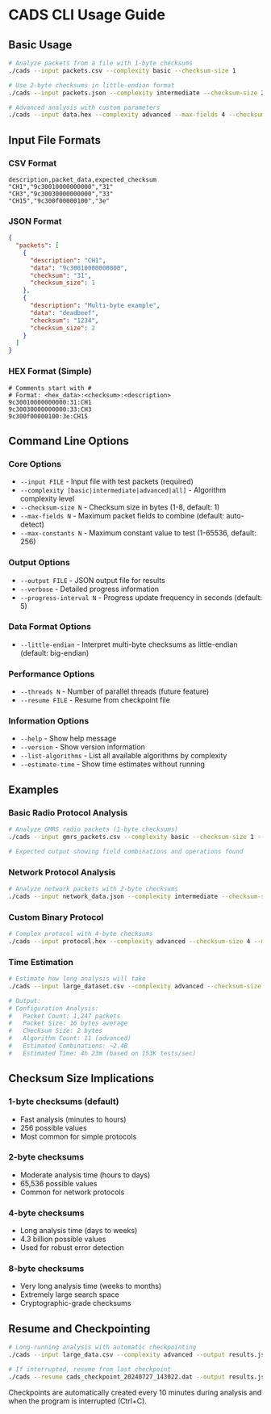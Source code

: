 # CADS CLI Usage Guide

## Basic Usage

```bash
# Analyze packets from a file with 1-byte checksums
./cads --input packets.csv --complexity basic --checksum-size 1

# Use 2-byte checksums in little-endian format
./cads --input packets.json --complexity intermediate --checksum-size 2 --little-endian

# Advanced analysis with custom parameters
./cads --input data.hex --complexity advanced --max-fields 4 --checksum-size 4 --verbose
```

## Input File Formats

### CSV Format
```csv
description,packet_data,expected_checksum
"CH1","9c30010000000000","31"
"CH3","9c30030000000000","33"
"CH15","9c300f00000100","3e"
```

### JSON Format
```json
{
  "packets": [
    {
      "description": "CH1",
      "data": "9c30010000000000",
      "checksum": "31",
      "checksum_size": 1
    },
    {
      "description": "Multi-byte example",
      "data": "deadbeef",
      "checksum": "1234",
      "checksum_size": 2
    }
  ]
}
```

### HEX Format (Simple)
```
# Comments start with #
# Format: <hex_data>:<checksum>:<description>
9c30010000000000:31:CH1
9c30030000000000:33:CH3
9c300f00000100:3e:CH15
```

## Command Line Options

### Core Options
- `--input FILE` - Input file with test packets (required)
- `--complexity [basic|intermediate|advanced|all]` - Algorithm complexity level
- `--checksum-size N` - Checksum size in bytes (1-8, default: 1)
- `--max-fields N` - Maximum packet fields to combine (default: auto-detect)
- `--max-constants N` - Maximum constant value to test (1-65536, default: 256)

### Output Options
- `--output FILE` - JSON output file for results
- `--verbose` - Detailed progress information
- `--progress-interval N` - Progress update frequency in seconds (default: 5)

### Data Format Options
- `--little-endian` - Interpret multi-byte checksums as little-endian (default: big-endian)

### Performance Options
- `--threads N` - Number of parallel threads (future feature)
- `--resume FILE` - Resume from checkpoint file

### Information Options
- `--help` - Show help message
- `--version` - Show version information
- `--list-algorithms` - List all available algorithms by complexity
- `--estimate-time` - Show time estimates without running

## Examples

### Basic Radio Protocol Analysis
```bash
# Analyze GMRS radio packets (1-byte checksums)
./cads --input gmrs_packets.csv --complexity basic --checksum-size 1 --verbose

# Expected output showing field combinations and operations found
```

### Network Protocol Analysis  
```bash
# Analyze network packets with 2-byte checksums
./cads --input network_data.json --complexity intermediate --checksum-size 2 --little-endian
```

### Custom Binary Protocol
```bash
# Complex protocol with 4-byte checksums
./cads --input protocol.hex --complexity advanced --checksum-size 4 --max-fields 8 --output results.json
```

### Time Estimation
```bash
# Estimate how long analysis will take
./cads --input large_dataset.csv --complexity advanced --checksum-size 2 --estimate-time

# Output:
# Configuration Analysis:
#   Packet Count: 1,247 packets
#   Packet Size: 16 bytes average
#   Checksum Size: 2 bytes
#   Algorithm Count: 11 (advanced)
#   Estimated Combinations: ~2.4B
#   Estimated Time: 4h 23m (based on 153K tests/sec)
```

## Checksum Size Implications

### 1-byte checksums (default)
- Fast analysis (minutes to hours)
- 256 possible values
- Most common for simple protocols

### 2-byte checksums
- Moderate analysis time (hours to days)
- 65,536 possible values
- Common for network protocols

### 4-byte checksums
- Long analysis time (days to weeks)
- 4.3 billion possible values
- Used for robust error detection

### 8-byte checksums
- Very long analysis time (weeks to months)
- Extremely large search space
- Cryptographic-grade checksums

## Resume and Checkpointing

```bash
# Long-running analysis with automatic checkpointing
./cads --input large_data.csv --complexity advanced --output results.json

# If interrupted, resume from last checkpoint
./cads --resume cads_checkpoint_20240727_143022.dat --output results.json
```

Checkpoints are automatically created every 10 minutes during analysis and when the program is interrupted (Ctrl+C).
